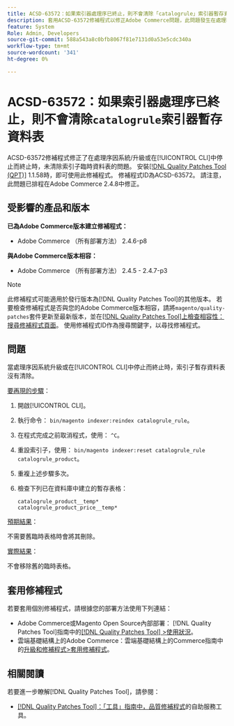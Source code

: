 ```yaml
---
title: ACSD-63572：如果索引器處理序已終止，則不會清除「catalogrule」索引器暫存資料表
description: 套用ACSD-63572修補程式以修正Adobe Commerce問題，此問題發生在處理程式因系統升級或於[!UICONTROL CLI]中停止而終止時，未清除索引器資料表。
feature: System
Role: Admin, Developers
source-git-commit: 588a543a8c0bfb8067f81e7131d0a53e5cdc340a
workflow-type: tm+mt
source-wordcount: '341'
ht-degree: 0%

---
```



# ACSD-63572：如果索引器處理序已終止，則不會清除`catalogrule`索引器暫存資料表

ACSD-63572修補程式修正了在處理序因系統/升級或在[!UICONTROL CLI]中停止而終止時，未清除索引子臨時資料表的問題。 安裝[[!DNL Quality Patches Tool (QPT)]](/help/tools/quality-patches-tool/quality-patches-tool-to-self-serve-quality-patches.md) 1.1.58時，即可使用此修補程式。 修補程式ID為ACSD-63572。 請注意，此問題已排程在Adobe Commerce 2.4.8中修正。

## 受影響的產品和版本

**已為Adobe Commerce版本建立修補程式：**

* Adobe Commerce （所有部署方法） 2.4.6-p8

**與Adobe Commerce版本相容：**

* Adobe Commerce （所有部署方法） 2.4.5 - 2.4.7-p3

>[!NOTE]
>
>此修補程式可能適用於發行版本為[!DNL Quality Patches Tool]的其他版本。 若要檢查修補程式是否與您的Adobe Commerce版本相容，請將`magento/quality-patches`套件更新至最新版本，並在[[!DNL Quality Patches Tool]上檢查相容性：搜尋修補程式頁面](https://experienceleague.adobe.com/tools/commerce-quality-patches/index.html?lang=zh-Hant)。 使用修補程式ID作為搜尋關鍵字，以尋找修補程式。

## 問題

當處理序因系統升級或在[!UICONTROL CLI]中停止而終止時，索引子暫存資料表沒有清除。

<u>要再現的步驟</u>：

1. 開啟[!UICONTROL CLI]。
1. 執行命令： `bin/magento indexer:reindex catalogrule_rule`。
1. 在程式完成之前取消程式，使用： `^C`。
1. 重設索引子，使用： `bin/magento indexer:reset catalogrule_rule catalogrule_product`。
1. 重複上述步驟多次。
1. 檢查下列已在資料庫中建立的暫存表格：

   ```
   catalogrule_product__temp*
   catalogrule_product_price__temp*
   ```

<u>預期結果</u>：

不需要舊臨時表格時會將其刪除。

<u>實際結果</u>：

不會移除舊的臨時表格。

## 套用修補程式

若要套用個別修補程式，請根據您的部署方法使用下列連結：

* Adobe Commerce或Magento Open Source內部部署： [!DNL Quality Patches Tool]指南中的[[!DNL Quality Patches Tool] >使用狀況](/help/tools/quality-patches-tool/usage.md)。
* 雲端基礎結構上的Adobe Commerce：雲端基礎結構上的Commerce指南中的[升級和修補程式>套用修補程式](https://experienceleague.adobe.com/docs/commerce-cloud-service/user-guide/develop/upgrade/apply-patches.html?lang=zh-Hant)。

## 相關閱讀

若要進一步瞭解[!DNL Quality Patches Tool]，請參閱：

* [[!DNL Quality Patches Tool]：「工具」指南中，品質修補程式](/help/tools/quality-patches-tool/quality-patches-tool-to-self-serve-quality-patches.md)的自助服務工具。
